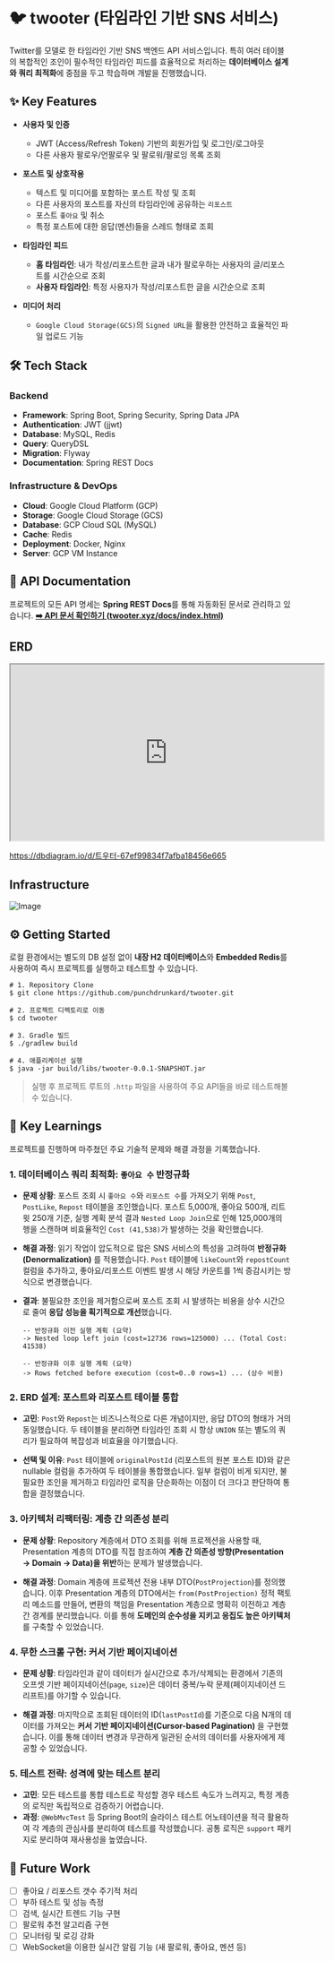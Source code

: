 # 🐦 twooter (타임라인 기반 SNS 서비스)

Twitter를 모델로 한 타임라인 기반 SNS 백엔드 API 서비스입니다.
특히 여러 테이블의 복합적인 조인이 필수적인 타임라인 피드를 효율적으로 처리하는 **데이터베이스 설계와 쿼리 최적화**에 중점을 두고 학습하며 개발을 진행했습니다.

## ✨ Key Features

- **사용자 및 인증**
    - JWT (Access/Refresh Token) 기반의 회원가입 및 로그인/로그아웃
    - 다른 사용자 팔로우/언팔로우 및 팔로워/팔로잉 목록 조회
        
- **포스트 및 상호작용**
    - 텍스트 및 미디어를 포함하는 포스트 작성 및 조회
    - 다른 사용자의 포스트를 자신의 타임라인에 공유하는 `리포스트`
    - 포스트 `좋아요` 및 취소
    - 특정 포스트에 대한 응답(멘션)들을 스레드 형태로 조회
        
- **타임라인 피드**
    - **홈 타임라인**: 내가 작성/리포스트한 글과 내가 팔로우하는 사용자의 글/리포스트를 시간순으로 조회
    - **사용자 타임라인**: 특정 사용자가 작성/리포스트한 글을 시간순으로 조회
        
- **미디어 처리**
    - `Google Cloud Storage(GCS)`의 `Signed URL`을 활용한 안전하고 효율적인 파일 업로드 기능

## 🛠️ Tech Stack
### Backend
- **Framework**: Spring Boot, Spring Security, Spring Data JPA
- **Authentication**: JWT (jjwt)
- **Database**: MySQL, Redis
- **Query**: QueryDSL
- **Migration**: Flyway
- **Documentation**: Spring REST Docs

### Infrastructure & DevOps
- **Cloud**: Google Cloud Platform (GCP)
- **Storage**: Google Cloud Storage (GCS)
- **Database**: GCP Cloud SQL (MySQL)
- **Cache**: Redis
- **Deployment**: Docker, Nginx
- **Server**: GCP VM Instance


## 📄 API Documentation

프로젝트의 모든 API 명세는 **Spring REST Docs**를 통해 자동화된 문서로 관리하고 있습니다.
[**➡️ API 문서 확인하기 (twooter.xyz/docs/index.html)**](https://twooter.xyz/docs/index.html "null")

## ERD 
<iframe width="560" height="315" src='https://dbdiagram.io/e/67ef99834f7afba18456e665/684a559ba463a450da2e2cc5'> </iframe>

https://dbdiagram.io/d/트우터-67ef99834f7afba18456e665


## Infrastructure

![Image](https://github.com/user-attachments/assets/3e37e067-5eb2-4fce-8178-624f37f93877)

## ⚙️ Getting Started
로컬 환경에서는 별도의 DB 설정 없이 **내장 H2 데이터베이스**와 **Embedded Redis**를 사용하여 즉시 프로젝트를 실행하고 테스트할 수 있습니다.

```
# 1. Repository Clone
$ git clone https://github.com/punchdrunkard/twooter.git

# 2. 프로젝트 디렉토리로 이동
$ cd twooter

# 3. Gradle 빌드
$ ./gradlew build

# 4. 애플리케이션 실행
$ java -jar build/libs/twooter-0.0.1-SNAPSHOT.jar

```

> 실행 후 프로젝트 루트의 `.http` 파일을 사용하여 주요 API들을 바로 테스트해볼 수 있습니다.

## 🪩 Key Learnings

프로젝트를 진행하며 마주쳤던 주요 기술적 문제와 해결 과정을 기록했습니다.

### 1. 데이터베이스 쿼리 최적화: `좋아요 수` 반정규화

- **문제 상황**: 포스트 조회 시 `좋아요 수`와 `리포스트 수`를 가져오기 위해 `Post`, `PostLike`, `Repost` 테이블을 조인했습니다. 포스트 5,000개, 좋아요 500개, 리트윗 250개 기준, 실행 계획 분석 결과 `Nested Loop Join`으로 인해 125,000개의 행을 스캔하며 비효율적인 `Cost (41,538)`가 발생하는 것을 확인했습니다.

- **해결 과정**: 읽기 작업이 압도적으로 많은 SNS 서비스의 특성을 고려하여 **반정규화(Denormalization)** 를 적용했습니다. `Post` 테이블에 `likeCount`와 `repostCount` 컬럼을 추가하고, 좋아요/리포스트 이벤트 발생 시 해당 카운트를 1씩 증감시키는 방식으로 변경했습니다.
    
- **결과**: 불필요한 조인을 제거함으로써 포스트 조회 시 발생하는 비용을 상수 시간으로 줄여 **응답 성능을 획기적으로 개선**했습니다. 
    
    ```
    -- 반정규화 이전 실행 계획 (요약)
    -> Nested loop left join (cost=12736 rows=125000) ... (Total Cost: 41538)
    
    -- 반정규화 이후 실행 계획 (요약)
    -> Rows fetched before execution (cost=0..0 rows=1) ... (상수 비용)
    
    ```
    

### 2. ERD 설계: 포스트와 리포스트 테이블 통합

- **고민**: `Post`와 `Repost`는 비즈니스적으로 다른 개념이지만, 응답 DTO의 형태가 거의 동일했습니다. 두 테이블을 분리하면 타임라인 조회 시 항상 `UNION` 또는 별도의 쿼리가 필요하여 복잡성과 비효율을 야기했습니다.
    
- **선택 및 이유**: `Post` 테이블에 `originalPostId` (리포스트의 원본 포스트 ID)와 같은 nullable 컬럼을 추가하여 두 테이블을 통합했습니다. 일부 컬럼이 비게 되지만, 불필요한 조인을 제거하고 타임라인 로직을 단순화하는 이점이 더 크다고 판단하여 통합을 결정했습니다.
    

### 3. 아키텍처 리팩터링: 계층 간 의존성 분리

- **문제 상황**: Repository 계층에서 DTO 조회를 위해 프로젝션을 사용할 때, Presentation 계층의 DTO를 직접 참조하여 **계층 간 의존성 방향(Presentation → Domain → Data)을 위반**하는 문제가 발생했습니다.
    
- **해결 과정**: Domain 계층에 프로젝션 전용 내부 DTO(`PostProjection`)를 정의했습니다. 이후 Presentation 계층의 DTO에서는 `from(PostProjection)` 정적 팩토리 메소드를 만들어, 변환의 책임을 Presentation 계층으로 명확히 이전하고 계층 간 경계를 분리했습니다. 이를 통해 **도메인의 순수성을 지키고 응집도 높은 아키텍처**를 구축할 수 있었습니다.
    

### 4. 무한 스크롤 구현: 커서 기반 페이지네이션

- **문제 상황**: 타임라인과 같이 데이터가 실시간으로 추가/삭제되는 환경에서 기존의 오프셋 기반 페이지네이션(`page`, `size`)은 데이터 중복/누락 문제(페이지네이션 드리프트)를 야기할 수 있습니다.
    
- **해결 과정**: 마지막으로 조회된 데이터의 ID(`lastPostId`)를 기준으로 다음 N개의 데이터를 가져오는 **커서 기반 페이지네이션(Cursor-based Pagination)** 을 구현했습니다. 이를 통해 데이터 변경과 무관하게 일관된 순서의 데이터를 사용자에게 제공할 수 있었습니다.
    
### 5. 테스트 전략: 성격에 맞는 테스트 분리

- **고민**: 모든 테스트를 통합 테스트로 작성할 경우 테스트 속도가 느려지고, 특정 계층의 로직만 독립적으로 검증하기 어렵습니다.
- **과정**:  `@WebMvcTest` 등 Spring Boot의 슬라이스 테스트 어노테이션을 적극 활용하여 각 계층의 관심사를 분리하여 테스트를 작성했습니다. 공통 로직은 `support` 패키지로 분리하여 재사용성을 높였습니다. 
    

## 🚀 Future Work

- [ ] 좋아요 / 리포스트 갯수 주기적 처리 
- [ ] 부하 테스트 및 성능 측정 
- [ ] 검색, 실시간 트렌드 기능 구현
- [ ] 팔로워 추천 알고리즘 구현 
- [ ] 모니터링 및 로깅 강화 
- [ ] WebSocket을 이용한 실시간 알림 기능 (새 팔로워, 좋아요, 멘션 등)

